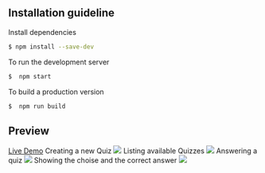 ## Installation guideline
Install dependencies
```sh
$ npm install --save-dev
```
To run the development server
```sh
$  npm start
```
To build a production version
```sh
$  npm run build
```
## Preview
[Live Demo](https://lr889vknrm.codesandbox.io/)
Creating a new Quiz
![](https://image.ibb.co/eEv0vT/Screen_Shot_2018_06_22_at_12_13_53.png)
Listing available Quizzes
![](https://image.ibb.co/cK3LvT/Screen_Shot_2018_06_22_at_12_20_03.png)
Answering a quiz
![](https://image.ibb.co/eaSfvT/Screen_Shot_2018_06_22_at_12_20_16.png)
Showing the choise and the correct answer
![](https://image.ibb.co/cHjSaT/Screen_Shot_2018_06_22_at_12_20_28.png)
